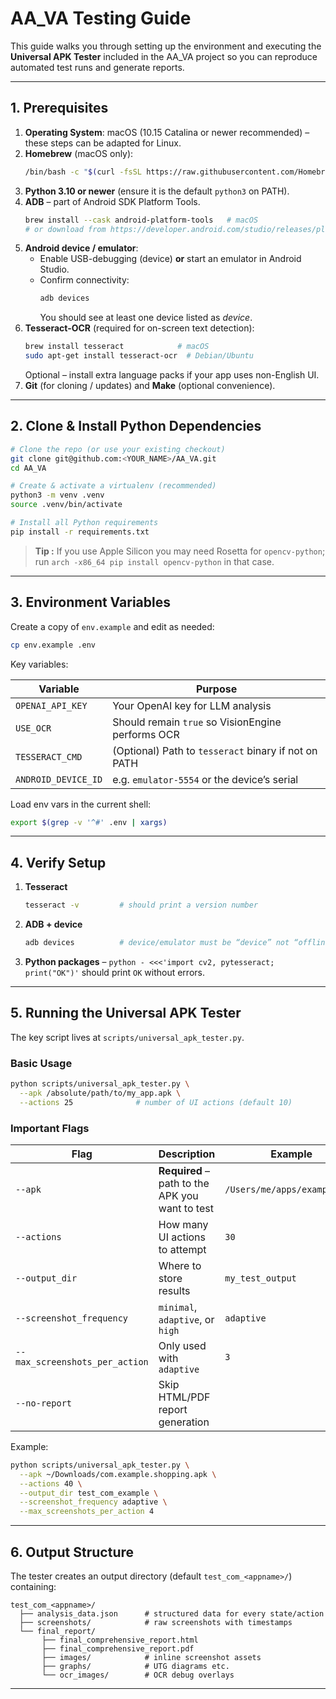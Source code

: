 # AA_VA Testing Guide

This guide walks you through setting up the environment and executing the **Universal APK Tester** included in the AA_VA project so you can reproduce automated test runs and generate reports.

---

## 1. Prerequisites

1. **Operating System**: macOS (10.15 Catalina or newer recommended) – these steps can be adapted for Linux.
2. **Homebrew** (macOS only):
   ```bash
   /bin/bash -c "$(curl -fsSL https://raw.githubusercontent.com/Homebrew/install/HEAD/install.sh)"
   ```
3. **Python 3.10 or newer** (ensure it is the default `python3` on PATH).
4. **ADB** – part of Android SDK Platform Tools.
   ```bash
   brew install --cask android-platform-tools   # macOS
   # or download from https://developer.android.com/studio/releases/platform-tools
   ```
5. **Android device / emulator**:
   * Enable USB-debugging (device) **or** start an emulator in Android Studio.
   * Confirm connectivity:
     ```bash
     adb devices
     ```
     You should see at least one device listed as *device*.
6. **Tesseract-OCR** (required for on-screen text detection):
   ```bash
   brew install tesseract            # macOS
   sudo apt-get install tesseract-ocr  # Debian/Ubuntu
   ```
   Optional – install extra language packs if your app uses non-English UI.
7. **Git** (for cloning / updates) and **Make** (optional convenience).

---

## 2. Clone & Install Python Dependencies

```bash
# Clone the repo (or use your existing checkout)
git clone git@github.com:<YOUR_NAME>/AA_VA.git
cd AA_VA

# Create & activate a virtualenv (recommended)
python3 -m venv .venv
source .venv/bin/activate

# Install all Python requirements
pip install -r requirements.txt
```

> **Tip :** If you use Apple Silicon you may need Rosetta for `opencv-python`; run `arch -x86_64 pip install opencv-python` in that case.

---

## 3. Environment Variables

Create a copy of `env.example` and edit as needed:

```bash
cp env.example .env
```

Key variables:

| Variable | Purpose |
|----------|---------|
| `OPENAI_API_KEY` | Your OpenAI key for LLM analysis |
| `USE_OCR`        | Should remain `true` so VisionEngine performs OCR |
| `TESSERACT_CMD`  | (Optional) Path to `tesseract` binary if not on PATH |
| `ANDROID_DEVICE_ID` | e.g. `emulator-5554` or the device’s serial |

Load env vars in the current shell:

```bash
export $(grep -v '^#' .env | xargs)
```

---

## 4. Verify Setup

1. **Tesseract**
   ```bash
   tesseract -v         # should print a version number
   ```
2. **ADB + device**
   ```bash
   adb devices          # device/emulator must be “device” not “offline”
   ```
3. **Python packages** – `python - <<<'import cv2, pytesseract; print("OK")'` should print `OK` without errors.

---

## 5. Running the Universal APK Tester

The key script lives at `scripts/universal_apk_tester.py`.

### Basic Usage

```bash
python scripts/universal_apk_tester.py \
  --apk /absolute/path/to/my_app.apk \
  --actions 25              # number of UI actions (default 10)
```

### Important Flags

| Flag | Description | Example |
|------|-------------|---------|
| `--apk` | **Required** – path to the APK you want to test | `/Users/me/apps/example.apk` |
| `--actions` | How many UI actions to attempt | `30` |
| `--output_dir` | Where to store results | `my_test_output` |
| `--screenshot_frequency` | `minimal`, `adaptive`, or `high` | `adaptive` |
| `--max_screenshots_per_action` | Only used with `adaptive` | `3` |
| `--no-report` | Skip HTML/PDF report generation |  |

Example:

```bash
python scripts/universal_apk_tester.py \
  --apk ~/Downloads/com.example.shopping.apk \
  --actions 40 \
  --output_dir test_com_example \
  --screenshot_frequency adaptive \
  --max_screenshots_per_action 4
```

---

## 6. Output Structure

The tester creates an output directory (default `test_com_<appname>/`) containing:

```
test_com_<appname>/
  ├── analysis_data.json      # structured data for every state/action
  ├── screenshots/            # raw screenshots with timestamps
  └── final_report/
       ├── final_comprehensive_report.html
       ├── final_comprehensive_report.pdf
       ├── images/            # inline screenshot assets
       ├── graphs/            # UTG diagrams etc.
       └── ocr_images/        # OCR debug overlays
```

---
